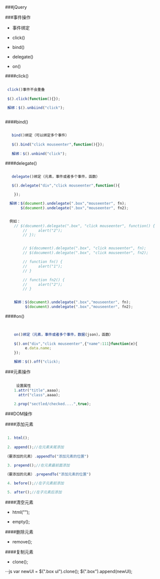 ###jQuery


###事件操作


* 事件绑定

 * click()
 * bind()
 * delegate()
 * on()
 
 

####click()

 ```js
  
  click()事件不会重叠
  
  $().click(function(){});
  
  解绑：$().unbiind("click");
  
 ```
 
####bind()

```js

   bind()绑定（可以绑定多个事件）
   
   $().bind("click mouseenter",function(){});
   
   解绑：$().unbind("click");

```

####delegate()

```js

   delegate()绑定（元素，事件或者多个事件，函数）
   
   $().delegate("div","click mouseenter",function(){

    });

  解绑：$(document).undelegate(".box","mouseenter", fn);
       $(document).undelegate(".box","mouseenter", fn2);


  例如：
    // $(document).delegate(".box", "click mouseenter", function() {
        //     alert("2");
        // });


        // $(document).delegate(".box", "click mouseenter", fn);
        // $(document).delegate(".box", "click mouseenter", fn2);

        // function fn() {
        //     alert("1");
        // }

        // function fn2() {
        //     alert("2");
        // }


    解绑：$(document).undelegate(".box","mouseenter", fn);
         $(document).undelegate(".box","mouseenter", fn2);

```

####on()

```js
  
    
    on()绑定（元素，事件或者多个事件，数据(json)，函数）
    
    $().on("div","click mouseenter",{"name":111}function(e){
         e.data.name;
    });

    解绑：$().off("click);


```

###元素操作

```js
 
     设置属性
    1.attr("title",aaaa);
      attr("class",aaaa);

    2.prop("sectled/checked....",true);


```

###DOM操作


####添加元素

```js

 1. html();
 
 2. append();//在元素末尾添加
 
（要添加的元素）.appendTo("添加元素的位置")

 3. prepend();//在元素最前面添加

（要添加的元素）.prependTo("添加元素的位置")
 
 4. before();//在子元素前添加

 5. after();//在子元素后添加

```

####清空元素

 * html("");
 
 * empty();

####删除元素

 * remove();
 
####复制元素

 * clone();
 
···js
   var newUl = $(".box ul").clone();
            $(".box").append(newUl);
```